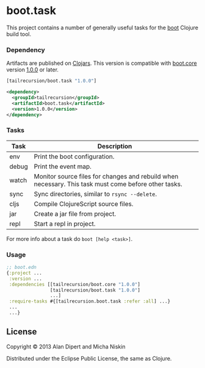 # boot.task

This project contains a number of generally useful tasks for the [boot][2]
Clojure build tool.

### Dependency

Artifacts are published on [Clojars][1]. This version is compatible with
[boot.core][4] version [1.0.0][3] or later.

```clojure
[tailrecursion/boot.task "1.0.0"]
```

```xml
<dependency>
  <groupId>tailrecursion</groupId>
  <artifactId>boot.task</artifactId>
  <version>1.0.0</version>
</dependency>
```

### Tasks

| Task  | Description                                                         |
|-------|---------------------------------------------------------------------|
| env   | Print the boot configuration.                                       |
| debug | Print the event map.                                                |
| watch | Monitor source files for changes and rebuild when necessary. This task must come before other tasks. |
| sync  | Sync directories, similar to `rsync --delete`.                      |
| cljs  | Compile ClojureScript source files.                                 |
| jar   | Create a jar file from project.                                     |
| repl  | Start a repl in project.                                            |

For more info about a task do `boot [help <task>]`.

### Usage

```clojure
;; boot.edn
{:project ...
 :version ...
 :dependencies [[tailrecursion/boot.core "1.0.0"]
                [tailrecursion/boot.task "1.0.0"]
                ...]
 :require-tasks #{[tailrecursion.boot.task :refer :all] ...}
 ...
 ...}
```

## License

Copyright © 2013 Alan Dipert and Micha Niskin

Distributed under the Eclipse Public License, the same as Clojure.

[1]: https://clojars.org/tailrecursion/boot.task
[2]: https://github.com/tailrecursion/boot
[3]: https://github.com/tailrecursion/boot.core/tree/1.0.0
[4]: https://github.com/tailrecursion/boot.core

